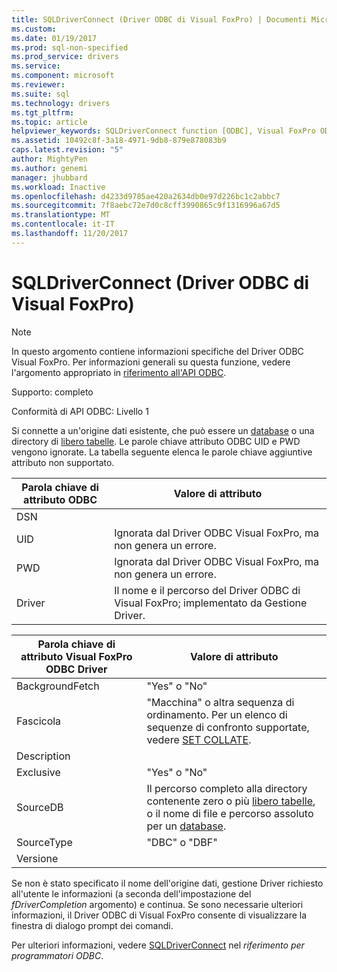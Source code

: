 ```yaml
---
title: SQLDriverConnect (Driver ODBC di Visual FoxPro) | Documenti Microsoft
ms.custom: 
ms.date: 01/19/2017
ms.prod: sql-non-specified
ms.prod_service: drivers
ms.service: 
ms.component: microsoft
ms.reviewer: 
ms.suite: sql
ms.technology: drivers
ms.tgt_pltfrm: 
ms.topic: article
helpviewer_keywords: SQLDriverConnect function [ODBC], Visual FoxPro ODBC Driver
ms.assetid: 10492c8f-3a18-4971-9db8-879e878083b9
caps.latest.revision: "5"
author: MightyPen
ms.author: genemi
manager: jhubbard
ms.workload: Inactive
ms.openlocfilehash: d4233d9785ae420a2634db0e97d226bc1c2abbc7
ms.sourcegitcommit: 7f8aebc72e7d0c8cff3990865c9f1316996a67d5
ms.translationtype: MT
ms.contentlocale: it-IT
ms.lasthandoff: 11/20/2017
---
```

# <a name="sqldriverconnect-visual-foxpro-odbc-driver"></a>SQLDriverConnect (Driver ODBC di Visual FoxPro)
> [!NOTE]  
>  In questo argomento contiene informazioni specifiche del Driver ODBC Visual FoxPro. Per informazioni generali su questa funzione, vedere l'argomento appropriato in [riferimento all'API ODBC](../../odbc/reference/syntax/odbc-api-reference.md).  
  
 Supporto: completo  
  
 Conformità di API ODBC: Livello 1  
  
 Si connette a un'origine dati esistente, che può essere un [database](../../odbc/microsoft/visual-foxpro-terminology.md) o una directory di [libero tabelle](../../odbc/microsoft/visual-foxpro-terminology.md). Le parole chiave attributo ODBC UID e PWD vengono ignorate. La tabella seguente elenca le parole chiave aggiuntive attributo non supportato.  
  
|Parola chiave di attributo ODBC|Valore di attributo|  
|----------------------------|---------------------|  
|DSN||  
|UID|Ignorata dal Driver ODBC Visual FoxPro, ma non genera un errore.|  
|PWD|Ignorata dal Driver ODBC Visual FoxPro, ma non genera un errore.|  
|Driver|Il nome e il percorso del Driver ODBC di Visual FoxPro; implementato da Gestione Driver.|  
  
|Parola chiave di attributo Visual FoxPro ODBC Driver|Valore di attributo|  
|-------------------------------------------------|---------------------|  
|BackgroundFetch|"Yes" o "No"|  
|Fascicola|"Macchina" o altra sequenza di ordinamento. Per un elenco di sequenze di confronto supportate, vedere [SET COLLATE](../../odbc/microsoft/set-collate-command.md).|  
|Description||  
|Exclusive|"Yes" o "No"|  
|SourceDB|Il percorso completo alla directory contenente zero o più [libero tabelle](../../odbc/microsoft/visual-foxpro-terminology.md), o il nome di file e percorso assoluto per un [database](../../odbc/microsoft/visual-foxpro-terminology.md).|  
|SourceType|"DBC" o "DBF"|  
|Versione||  
  
 Se non è stato specificato il nome dell'origine dati, gestione Driver richiesto all'utente le informazioni (a seconda dell'impostazione del *fDriverCompletion* argomento) e continua. Se sono necessarie ulteriori informazioni, il Driver ODBC di Visual FoxPro consente di visualizzare la finestra di dialogo prompt dei comandi.  
  
 Per ulteriori informazioni, vedere [SQLDriverConnect](../../odbc/reference/syntax/sqldriverconnect-function.md) nel *riferimento per programmatori ODBC*.

